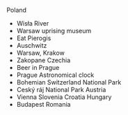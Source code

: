 Poland
- Wisła River
- Warsaw uprising museum
- Eat Pierogis
- Auschwitz
- Warsaw, Krakow
- Zakopane
Czechia
- Beer in Prague
- Prague Astronomical clock
- Bohemian Switzerland National Park
- Ceský ráj National Park
Austria
- Vienna
Slovenia
Croatia
Hungary
- Budapest
Romania
